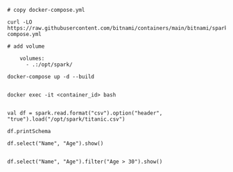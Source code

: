 ```text
# copy docker-compose.yml
```

```shell
curl -LO https://raw.githubusercontent.com/bitnami/containers/main/bitnami/spark/docker-compose.yml
```

```text
# add volume

    volumes:
      - .:/opt/spark/
```

```shell
docker-compose up -d --build
```

```shell

docker exec -it <container_id> bash
```

```shell

val df = spark.read.format("csv").option("header", "true").load("/opt/spark/titanic.csv")

```

```shell
df.printSchema
```

```shell
df.select("Name", "Age").show()

```

```shell

df.select("Name", "Age").filter("Age > 30").show()
```


